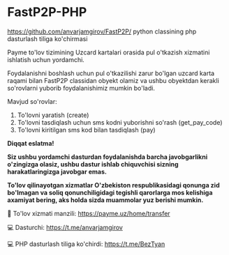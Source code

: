 # FastP2P-PHP

https://github.com/anvarjamgirov/FastP2P/ python classining php dasturlash tiliga ko'chirmasi

Payme to'lov tizimining Uzcard kartalari orasida pul o'tkazish xizmatini ishlatish uchun yordamchi.


Foydalanishni boshlash uchun pul o'tkazilishi zarur bo'lgan uzcard karta raqami bilan FastP2P classidan obyekt olamiz va ushbu obyektdan kerakli so'rovlarni yuborib foydalanishimiz mumkin bo'ladi.


Mavjud so'rovlar:

1. To'lovni yaratish (create)
2. To'lovni tasdiqlash uchun sms kodni yuborishni so'rash (get_pay_code)
3. To'lovni kiritilgan sms kod bilan tasdiqlash (pay)


**Diqqat eslatma!**

**Siz ushbu yordamchi dasturdan foydalanishda barcha javobgarlikni o'zingizga olasiz, ushbu dastur ishlab chiquvchisi sizning harakatlaringizga javobgar emas.**

**To'lov qilinayotgan xizmatlar O'zbekiston respublikasidagi qonunga zid bo'lmagan va soliq qonunchiligidagi tegishli qarorlarga mos kelishiga axamiyat bering, aks holda sizda muammolar yuz berishi mumkin.**


🔗 To'lov xizmati manzili: https://payme.uz/home/transfer

💻 Dasturchi: https://t.me/anvarjamgirov

💻 PHP dasturlash tiliga ko'chirdi: https://t.me/BezTyan
